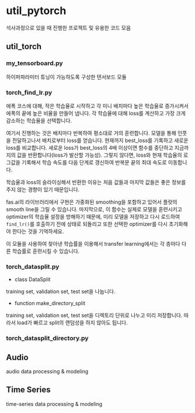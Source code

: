 # util_pytorch
석사과정으로 있을 때 진행한 프로젝트 및 유용한 코드 모음 

## util_torch

### my_tensorboard.py
하이퍼파라미터 튜닝이 가능하도록 구성한 텐서보드 모듈 

### torch_find_lr.py

에폭 코스에 대해, 작은 학습율로 시작하고 각 미니 배치마다 높은 학습율로 증가시켜서 에폭의 끝에 높은 비율을 만들어 냅니다. 
각 학습율에 대해 loss를 계산하고 가장 크게 감소하는 학습율을 선택합니다. 

여기서 진행하는 것은 배치마다 반복하여 평소대로 거의 훈련합니다. 모델을 통해 인풋을 전달하고나서 배치로부터 loss를 얻습니다. 현재까지 best_loss를 기록하고 새로운 loss를 비교합니다. 새로운 loss가 best_loss의 4배 이상이면 함수를 중단하고 지금까지의 값을 반환합니다(loss가 발산할 가능성). 그렇지 않다면, loss와 현재 학습율의 로그값을 기록해서 학습 속도를 다음 단계로 갱신하여 반복문 끝의 최대 속도로 이동합니다. 

학습율과 loss의 슬라이싱해서 반환한 이유는 처음 값들과 마지막 값들은 좋은 정보를 주지 않는 경향이 있기 때문입니다. 

fas.ai의 라이브러리에서 구현은 가중화된 smoothing을 포함하고 있어서 플랏의 smooth line을 그릴 수 있습니다. 마지막으로, 이 함수는 실제로 모델을 훈련시키고 optimizer의 학습율 설정을 방해하기 때문에, 미리 모델을 저장하고 다시 로드하여`find_lr()`를 호출하기 전에 상태로 되돌리고 또한 선택한 optimizer를 다시 초기화해야 한다는 것을 기억하세요.

이 모듈을 사용하여 찾아낸 학습률을 이용해서 transfer learning에서는 각 층마다 다른 학습률로 훈련시킬 수 있습니다. 

### torch_datasplit.py
- class DataSplit

training set, validation set, test set을 나눕니다. 

- function make_directory_split

training set, validation set, test set을 디렉토리 단위로 나누고 미리 저장합니다. 따라서 load가 빠르고 split의 랜덤성을 하지 않아도 됩니다. 


### torch_datasplit_directory.py



## Audio 

audio data processing & modeling 

## Time Series 

time-series data processing & modeling 
